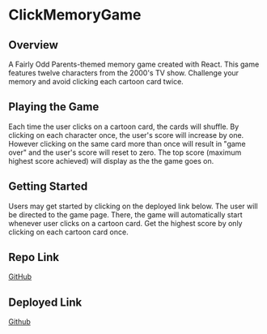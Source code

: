 # ClickMemoryGame

## Overview
A Fairly Odd Parents-themed memory game created with React. This game features twelve characters from the 2000's TV show. Challenge your memory and avoid clicking each cartoon card twice.


## Playing the Game
Each time the user clicks on a cartoon card, the cards will shuffle. By clicking on each character once, the user's score will increase by one. However clicking on the same card more than once will result in "game over" and the user's score will reset to zero. The top score (maximum highest score achieved) will display as the the game goes on.


## Getting Started
Users may get started by clicking on the deployed link below. The user will be directed to the game page. There, the game will automatically start whenever user clicks on a cartoon card. Get the highest score by only clicking on each cartoon card once.


## Repo Link
[GitHub](https://github.com/Katherine890/ClickMemoryGame)

## Deployed Link
[Github](https://katherine890.github.io/ClickMemoryGame/)
